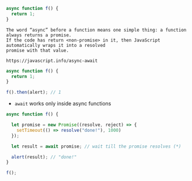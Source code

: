 

```javascript
async function f() {
  return 1;
}
```

```
The word “async” before a function means one simple thing: a function always returns a promise. 
If the code has return <non-promise> in it, then JavaScript automatically wraps it into a resolved 
promise with that value.
```

```
https://javascript.info/async-await
```


```js
async function f() {
  return 1;
}

f().then(alert); // 1
```


- `await` works only inside async functions


```js
async function f() {

  let promise = new Promise((resolve, reject) => {
    setTimeout(() => resolve("done!"), 1000)
  });

  let result = await promise; // wait till the promise resolves (*)

  alert(result); // "done!"
}

f();
```

